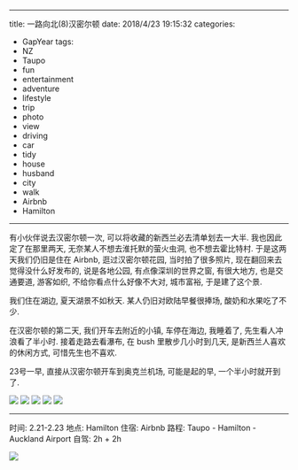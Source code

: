
---
title: 一路向北(8)汉密尔顿
date: 2018/4/23 19:15:32
categories: 
- GapYear
tags:
- NZ
- Taupo
- fun
- entertainment
- adventure
- lifestyle
- trip
- photo
- view
- driving
- car 
- tidy
- house
- husband
- city
- walk
- Airbnb
- Hamilton

---

有小伙伴说去汉密尔顿一次, 可以将收藏的新西兰必去清单划去一大半. 我也因此定了在那里两天, 无奈某人不想去淮托默的萤火虫洞, 也不想去霍比特村. 于是这两天我们仍旧是住在 Airbnb, 逛过汉密尔顿花园, 当时拍了很多照片, 现在翻回来去觉得没什么好发布的, 说是各地公园, 有点像深圳的世界之窗, 有很大地方, 也是交通要道, 游客如织, 不给你看点什么好像不大对, 城市富裕, 于是建了这个景. 

我们住在湖边, 夏天湖景不如秋天. 某人仍旧对欧陆早餐很捧场, 酸奶和水果吃了不少. 

在汉密尔顿的第二天, 我们开车去附近的小镇, 车停在海边, 我睡着了, 先生看人冲浪看了半小时. 接着走路去看瀑布, 在 bush 里散步几小时到几天, 是新西兰人喜欢的休闲方式, 可惜先生也不喜欢. 

23号一早, 直接从汉密尔顿开车到奥克兰机场, 可能是起的早, 一个半小时就开到了.

![](https://ws3.sinaimg.cn/large/006tNc79ly1fqmls5r1t8j31kw16ox6p.jpg)
![](https://ws1.sinaimg.cn/large/006tNc79ly1fqmlrsq2llj31kw16o1l1.jpg)
![](https://ws3.sinaimg.cn/large/006tNc79ly1fqmlqskesdj31kw23vhdw.jpg)
![](https://ws1.sinaimg.cn/large/006tNc79ly1fqmlpvwsa3j31kw16onpe.jpg)
![](https://ws1.sinaimg.cn/large/006tNc79ly1fqmlpeke7aj31kw16ou0y.jpg)

***

时间: 2.21-2.23
地点: Hamilton
住宿: Airbnb
路程: Taupo - Hamilton - Auckland Airport
自驾: 2h + 2h

![](https://ws1.sinaimg.cn/large/006tNc79ly1fqmm1z5dedj30o60zm4bc.jpg)